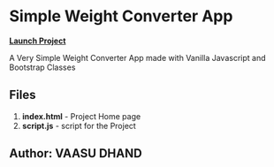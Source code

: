 # Simple Weight Converter App

[**Launch Project**](https://vaasu-dhand.github.io/Simple-Weight-Converter-App/)

A Very Simple Weight Converter App made with Vanilla Javascript and Bootstrap Classes

## Files
1) **index.html** - Project Home page
2) **script.js** - script for the Project

## Author: VAASU DHAND
